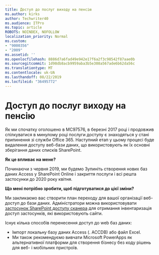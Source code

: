 ```yaml
---
title: Доступ до послуг виходу на пенсію
ms.author: kirks
author: Techwriter40
ms.audience: ITPro
ms.topic: article
ROBOTS: NOINDEX, NOFOLLOW
localization_priority: Normal
ms.custom:
- "9000356"
- "2009"
ms.assetid: ''
ms.openlocfilehash: 8886d7a6fad49e942e17f6a2f3c98542f87aae0b
ms.sourcegitcommit: 1d98db8acb9959aba3b5e308a567ade6b62da56c
ms.translationtype: MT
ms.contentlocale: uk-UA
ms.lasthandoff: 08/22/2019
ms.locfileid: "36495772"
---
```

# <a name="access-services-retirement"></a>Доступ до послуг виходу на пенсію

Як ми спочатку оголошено в MC97576, в березні 2017 році і продовжив спілкуватися в минулому році послуги доступу є знаходяться у стані припинення зі служби Office 365. Наступний етап у цьому процесі буде видалення доступу веб-бази даних, що використовують як їх основні зберігання даних списків SharePoint.

**Як це впливає на мене?**

Починаючи з червня 2019, ми будемо Зупиніть створення нових баз даних Access у SharePoint Online і закриття послуги і всі решта застосунки до 2020 року квітня.

**Що мені потрібно зробити, щоб підготуватися до цієї зміни?**

Ми закликаємо вас створити план переходу для вашої організації веб-доступ до бази даних. Адміністратори можна використовувати [застосунок SharePoint доступу сканера](https://github.com/SharePoint/PnP-Tools/tree/master/Solutions/SharePoint.AccessApp.Scanner) для отримання інвентаризація доступ застосунків, які використовують сайти.

Існує кілька способів перенесення доступ до web баз даних:

- Імпорт локальну базу даних Access (. ACCDB) або файл Excel.
- Ми також рекомендуємо вивчати Microsoft PowerApps як альтернативної платформи для створення бізнесу без коду рішень для веб- і мобільних пристроїв.